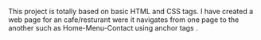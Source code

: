 This project is totally based on basic  HTML and CSS tags.
I have created a web page for an cafe/resturant were it navigates from one page to the another such as Home-Menu-Contact using anchor tags .
